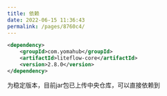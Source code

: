 ```yaml
---
title: 依赖
date: 2022-06-15 11:36:43
permalink: /pages/8760c4/
---
```


```xml
<dependency>
	<groupId>com.yomahub</groupId>
    <artifactId>liteflow-core</artifactId>
	<version>2.8.0</version>
</dependency>
```
为稳定版本，目前jar包已上传中央仓库，可以直接依赖到